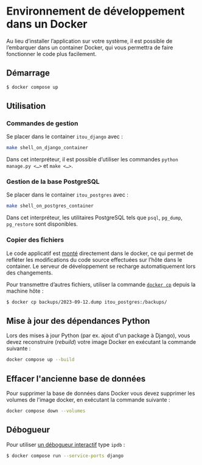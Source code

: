 # Environnement de développement dans un Docker

Au lieu d’installer l’application sur votre système, il est possible de
l’embarquer dans un container Docker, qui vous permettra de faire fonctionner
le code plus facilement.

## Démarrage

```sh
$ docker compose up
```

## Utilisation

### Commandes de gestion

Se placer dans le container `itou_django` avec :

```sh
make shell_on_django_container
```

Dans cet interpréteur, il est possible d’utiliser les commandes `python
manage.py <…>` et `make <…>`.

### Gestion de la base PostgreSQL

Se placer dans le container `itou_postgres` avec :

```sh
make shell_on_postgres_container
```

Dans cet interpréteur, les utilitaires PostgreSQL tels que `psql`, `pg_dump`,
`pg_restore` sont disponibles.

### Copier des fichiers

Le code applicatif est [monté](https://docs.docker.com/storage/bind-mounts/)
directement dans le docker, ce qui permet de refléter les modifications du code
source effectuées sur l’hôte dans le container. Le serveur de développement se
recharge automatiquement lors des changements.

Pour transmettre d’autres fichiers, utiliser la commande [`docker
cp`](https://docs.docker.com/engine/reference/commandline/cp/) depuis la
machine hôte :

```sh
$ docker cp backups/2023-09-12.dump itou_postgres:/backups/
```

## Mise à jour des dépendances Python

Lors des mises à jour Python (par ex. ajout d'un package à Django), vous devez
reconstruire (*rebuild*) votre image Docker en exécutant la commande suivante :

```sh
docker compose up --build
```

## Effacer l'ancienne base de données

Pour supprimer la base de données dans Docker vous devez supprimer les volumes
de l'image docker, en exécutant la commande suivante :

```sh
docker compose down --volumes
```

## Débogueur

Pour utiliser [un débogueur
interactif](https://github.com/docker/compose/issues/4677#issuecomment-320804194)
type `ipdb` :

```sh
$ docker compose run --service-ports django
```
